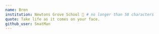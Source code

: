 ```yaml
---
name: Bren
institution: Newtons Grove School 🚩 # no longer than 58 characters
quote: Take life as it comes on your face.
github_user: SmatMan
---
```

